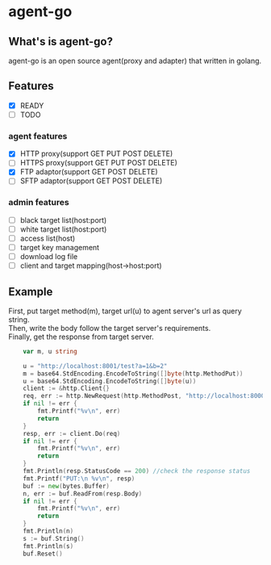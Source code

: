 # agent-go

## What's is agent-go?
agent-go is an open source agent(proxy and adapter) that written in golang.

## Features    
- [X] READY     
- [ ] TODO 
  
### agent features
- [X] HTTP proxy(support GET PUT POST DELETE)    
- [ ] HTTPS proxy(support GET PUT POST DELETE)    
- [X] FTP adaptor(support GET POST DELETE)    
- [ ] SFTP adaptor(support GET POST DELETE)    

### admin features
- [ ] black target list(host:port)    
- [ ] white target list(host:port)    
- [ ] access list(host)    
- [ ] target key management   
- [ ] download log file  
- [ ] client and target mapping(host->host:port)
 
## Example     
First, put target method(m), target url(u) to agent server's url as query string.    
Then, write the body follow the target server's requirements.    
Finally, get the response from target server.    

```go
	var m, u string

	u = "http://localhost:8001/test?a=1&b=2"
	m = base64.StdEncoding.EncodeToString([]byte(http.MethodPut))
	u = base64.StdEncoding.EncodeToString([]byte(u))
	client := &http.Client{}
	req, err := http.NewRequest(http.MethodPost, "http://localhost:8000/agent?m="+m+"&u="+u, strings.NewReader("methodPut"))
	if nil != err {
		fmt.Printf("%v\n", err)
		return
	}
	resp, err := client.Do(req)
	if nil != err {
		fmt.Printf("%v\n", err)
		return
	}
	fmt.Println(resp.StatusCode == 200) //check the response status
	fmt.Printf("PUT:\n %v\n", resp)
	buf := new(bytes.Buffer)
	n, err := buf.ReadFrom(resp.Body)
	if nil != err {
		fmt.Printf("%v\n", err)
		return
	}
	fmt.Println(n)
	s := buf.String()
	fmt.Println(s)
	buf.Reset()
```

